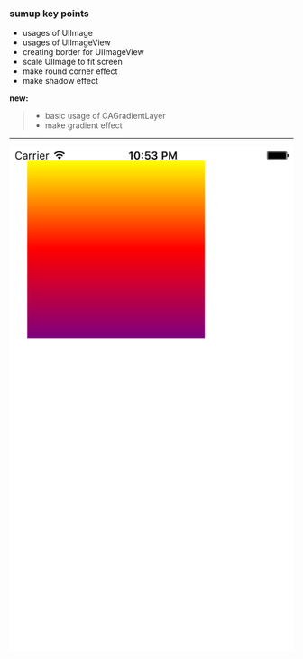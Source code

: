 ### sumup key points
* usages of UIImage
* usages of UIImageView
* creating border for UIImageView
* scale UIImage to fit screen
* make round corner effect
* make shadow effect

**new:**
> * basic usage of CAGradientLayer
> * make gradient effect

---

![result](2-7.png)
